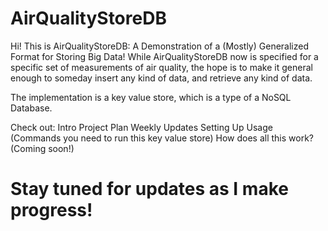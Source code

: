# AirQualityStoreDB

Hi! This is AirQualityStoreDB: A Demonstration of a (Mostly) Generalized Format for Storing Big Data!
While AirQualityStoreDB now is specified for a specific set of measurements of air quality, the hope is to make it general enough to someday insert any kind of data, and retrieve any kind of data.

The implementation is a key value store, which is a type of a NoSQL Database.

Check out:
Intro
Project Plan
Weekly Updates
Setting Up
Usage (Commands you need to run this key value store)
How does all this work? (Coming soon!)





# Stay tuned for updates as I make progress!
